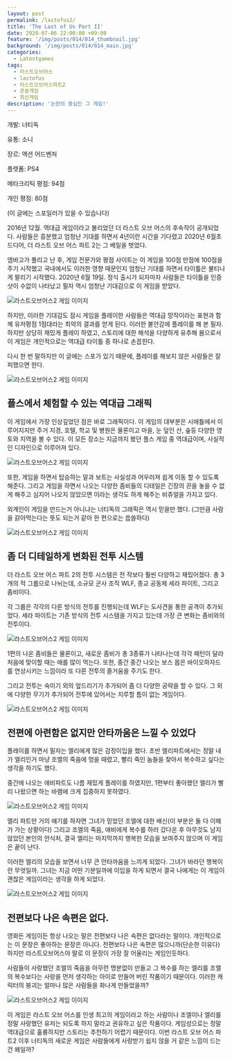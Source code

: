 ```yaml
---
layout: post
permalink: /lastofus2/
title: 'The Last of Us Part II'
date: 2020-07-06 22:00:00 +09:00
feature: '/img/posts/014/014_thumbnail.jpg'
background: '/img/posts/014/014_main.jpg'
categories:
  - Latestgames
tags:
  - 라스트오브어스
  - lastofus
  - 라스트오브어스파트2
  - 콘솔게임
  - 최신게임
description: '논란의 중심인 그 게임!'
---
```


개발: 너티독

유통: 소니

장르: 액션 어드벤처

플렛폼: PS4

메타크리틱 평점: 94점

개인 평점: 80점

(이 글에는 스포일러가 있을 수 있습니다)



2016년 12월. 역대급 게임이라고 불리었던 더 라스트 오브 어스의 후속작이 공개되었다.
사람들은 흥분했고 엄청난 기대를 하면서 4년이란 시간을 기다렸고 2020년 6월초
드디어, 더 라스트 오브 어스 파트 2는 그 베일을 벗었다.

엠바고가 풀리고 난 후, 게임 전문가와 평점 사이트는 이 게임을 100점 만점에 100점을 주기 시작했고
국내에서도 이러한 영향 때문인지 엄청난 기대를 하면서 타이틀은 불티나게 팔리기 시작했다.
2020년 6월 19일. 정식 출시가 되자마자 사람들은 타이틀을 인증샷이 수없이 나타났고
필자 역시 엄청난 기대감으로 이 게임을 받았다. 

![라스트오브어스2 게임 이미지](/img/posts/014/014_1.jpg)

하지만, 이러한 기대감도 잠시 게임을 플레이한 사람들은 역대급 망작이라는 표현과 함께
유저평점 1점대라는 최악의 결과를 얻게 된다. 이러한 불안감에 플레이를 해 본 필자.
하지만 상당히 재밌게 플레이 하였고, 스토리에 대한 해석을 다양하게 유추해 봄으로서
이 게임은 개인적으로는 역대급 타이틀 중 하나로 손꼽힌다.

다시 한 번 말하지만 이 글에는 스포가 있기 때문에,
플레이를 해보지 않은 사람들은 잘 피했으면 한다.

![라스트오브어스2 게임 이미지](/img/posts/014/014_2.jpg)

## 플스에서 체험할 수 있는 역대급 그래픽 ##

이 게임에서 가장 인상깊었던 점은 바로 그래픽이다. 이 게임의 대부분은 시애틀에서 이루어지지만
주거 지경, 호텔, 학교 및 병원은 물론이고 마을, 눈 덮인 산, 숲등 다양한 영토와 지역을 볼 수 있다.
이 모든 장소는 지금까지 봤던 플스 게임 중 역대급이며, 사실적인 디자인으로 이루어져 있다.

![라스트오브어스2 게임 이미지](/img/posts/014/014_3.jpg)

또한, 게임을 하면서 탑승하는 말과 보트는 사실성과 어우러져 쉽게 이동 할 수 있도록 해준다.
그리고 게임을 하면서 나오는 다양한 좀비들의 디테일은 긴장의 끈을 놓을 수 없게 해주고
심지어 나오지 않았으면 이라는 생각도 하게 해주는 비쥬얼을 가지고 있다.

외계인이 게임을 만드는거 아니냐는 너티독의 그래픽은 역시 믿을만 했다.
(그만큼 사람을 갉아먹는다는 뜻도 되는거 같아 한 편으로는 씁쓸하다)

![라스트오브어스2 게임 이미지](/img/posts/014/014_4.jpg)

## 좀 더 디테일하게 변화된 전투 시스템 ##

더 라스트 오브 어스 파트 2의 전투 시스템은 전 작보다 훨씬 다양하고 재밌어졌다.
총 3개의 적 그룹으로 나뉘는데, 소규모 군사 조직 WLF, 종교 공동체 세라 파이트, 그리고 좀비이다.

각 그룹은 각각의 다른 방식의 전투를 진행되는데 WLF는 도사견을 통한 공격이 추가되었다.
세라 파이트는 기존 방식의 전투 시스템을 가지고 있는데 가장 큰 변화는 좀비와의 전투이다.

![라스트오브어스2 게임 이미지](/img/posts/014/014_5.jpg)

1편의 나온 좀비들은 물론이고, 새로운 좀비가 총 3종류가 나타나는데 
각각 패턴이 달라 처음에 맞이할 때는 애를 많이 먹는다.
또한, 중간 중간 나오는 보스 몹은 바이오하자드를 연상시키는 느낌이라
또 다른 전투의 즐거움을 주기도 한다.

그리고 전투는 숙이기 외의 엎드리기가 추가되어 좀 더 다양한 공략을 할 수 있다.
그 외에 다양한 무기가 추가되어 전투에 있어서는 지루할 틈이 없는 게임이다.

![라스트오브어스2 게임 이미지](/img/posts/014/014_6.jpg)

## 전편에 아련함은 없지만 안타까움은 느낄 수 있었다 ##

플레이를 하면서 필자는 엘리에게 많은 감정이입을 했다. 초반 엘리파트에서는 
정말 내가 엘리인거 마냥 조엘의 죽음에 멍을 때렸고, 빨리 죽인 놈들을 찾아서
복수하고 싶다는 생각을 하기도 했다.

중간에 나오는 애비파트도 나름 재밌게 플레이를 하였지만, 
1편부터 좋아했던 엘리가 빨리 나왔으면 하는 바램에 크게 집중하지 못하였다.

![라스트오브어스2 게임 이미지](/img/posts/014/014_7.jpg)

엘리 파트만 거의 얘기를 하자면 그녀가 믿었던 조엘에 대한 배신(이 부분은 둘 다 이해가 가는 상황이다)
그리고 조엘의 죽음, 애비에게 복수를 하러 갔다온 후 아무것도 남지 않았던 본인의 안식처,
결국 엘리는 마지막까지 행복한 모습을 보여주지 않으며 이 게임은 끝이 난다.

이러한 엘리의 모습을 보면서 너무 큰 안타까움을 느끼게 되었다.
그녀가 바라던 행복이란 무엇일까. 그녀는 지금 어떤 기분일까에 이입을 하게 되면서
결국 나에게는 이 게임이 괜찮은 게임이라는 생각을 하게 되었다.

![라스트오브어스2 게임 이미지](/img/posts/014/014_8.jpg)

## 전편보다 나은 속편은 없다. ##

영화든 게임이든 항상 나오는 말은 전편보다 나은 속편은 없다라는 말이다. 
개인적으로는 이 문장은 좋아하는 문장은 아니다. 전편보다 나은 속편은 많으니까(단순한 이유다)
하지만 라스트오브어스야 말로 이 문장이 가장 잘 어울리는 게임인듯하다.

사람들이 사랑했던 조엘의 죽음을 아무런 명분없이 만들고
그 복수를 하는 엘리를 조엘의 복수보다는 사랑을 먼저 생각하는 아이로 만들어 버린 작품이기 때문이다.
이러한 캐릭터의 붕괴는 얼마나 많은 사람들을 화나게 만들었을까?

![라스트오브어스2 게임 이미지](/img/posts/014/014_9.jpg)

이 게임은 라스트 오브 어스를 인생 최고의 게임이라고 하는 사람이나
조엘이나 엘리를 정말 사랑했던 유저는 되도록 하지 말라고 권유하고 싶은 작품이다. 
게임성으로는 정말 역대급으로 훌륭하지만 스토리는 추천하기 어렵기 때문이다.
이번 라스트 오브 어스 파트2 이후 너티독의 새로운 게임은 
사람들에게 사랑받기 쉽지 않을 거 같은 느낌이 드는 건 왜일까?
